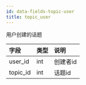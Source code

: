```yaml
---
id: data-fields-topic-user
title: topic_user
---
```


用户创建的话题

| 字段 | 类型 | 说明 |
| :- | :- | :- |
| user_id | int | 创建者id |
| topic_id | int | 话题id |
